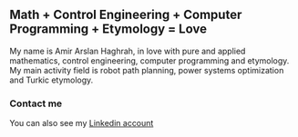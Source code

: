 ## Math + Control Engineering + Computer Programming + Etymology = Love

My name is Amir Arslan Haghrah, in love with pure and applied mathematics, control engineering, computer programming and etymology. My main activity field is robot path planning, power systems optimization and Turkic etymology.

### Contact me
You can also see my [Linkedin account](https://www.linkedin.com/in/amir-arslan-haghrah-53b2258a)
